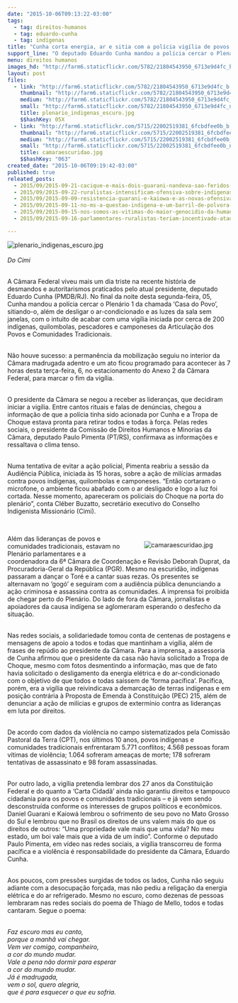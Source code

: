 ```yaml
---
date: "2015-10-06T09:13:22-03:00"
tags:
  - tag: direitos-humanos
  - tag: eduardo-cunha
  - tag: indígenas
title: "Cunha corta energia, ar e sitia com a polícia vigília de povos tradicionais"
support_line: "O deputado Eduardo Cunha mandou a polícia cercar o Plenário 1 da chamada ‘Casa do Povo’, além de desligar o ar-condicionado e as luzes da sala sem janelas."
menu: direitos humanos
images_hd: "http://farm6.staticflickr.com/5782/21804543950_6713e9d4fc_b.jpg"
layout: post
files:
  - link: "http://farm6.staticflickr.com/5782/21804543950_6713e9d4fc_b.jpg"
    thumbnail: "http://farm6.staticflickr.com/5782/21804543950_6713e9d4fc_t.jpg"
    medium: "http://farm6.staticflickr.com/5782/21804543950_6713e9d4fc_z.jpg"
    small: "http://farm6.staticflickr.com/5782/21804543950_6713e9d4fc_n.jpg"
    title: plenario_indigenas_escuro.jpg
    $$hashKey: 05X
  - link: "http://farm6.staticflickr.com/5715/22002519381_6fcbdfee0b_b.jpg"
    thumbnail: "http://farm6.staticflickr.com/5715/22002519381_6fcbdfee0b_t.jpg"
    medium: "http://farm6.staticflickr.com/5715/22002519381_6fcbdfee0b_z.jpg"
    small: "http://farm6.staticflickr.com/5715/22002519381_6fcbdfee0b_n.jpg"
    title: camaraescuridao.jpg
    $$hashKey: "063"
created_date: "2015-10-06T09:19:42-03:00"
published: true
releated_posts:
  - 2015/09/2015-09-21-cacique-e-mais-dois-guarani-nandeva-sao-feridos-em-ataque-de-pistoleiros-no-ms.md
  - 2015/09/2015-09-22-ruralistas-intensificam-ofensiva-sobre-indigenas-e-abrem-cpi-contra-o-cimi-no-ms.md
  - 2015/09/2015-09-09-resistencia-guarani-e-kaiowa-e-as-novas-ofensivas-contra-os-direitos-indigenas-no-ms.md
  - 2015/09/2015-09-11-no-ms-a-questao-indigena-e-um-barril-de-polvora-prestes-a-explodir.md
  - 2015/09/2015-09-15-nos-somos-as-vitimas-do-maior-genocidio-da-humanidade-denuncia-militante-indigena.md
  - 2015/09/2015-09-16-parlamentares-ruralistas-teriam-incentivado-ataques-contra-guarani-kaiowa.md

---
```

<p><img alt="plenario_indigenas_escuro.jpg" src="http://farm6.staticflickr.com/5782/21804543950_6713e9d4fc_b.jpg" /><br />
<br />
<em>Do&nbsp;Cimi</em></p>

<p><br />
A C&acirc;mara Federal viveu mais um dia triste na recente hist&oacute;ria de desmandos e autoritarismos praticados pelo atual presidente, deputado Eduardo Cunha (PMDB/RJ). No final da noite desta segunda-feira, 05, Cunha mandou a pol&iacute;cia cercar o Plen&aacute;rio 1 da chamada &lsquo;Casa do Povo&rsquo;, sitiando-o, al&eacute;m de desligar o ar-condicionado e as luzes da sala sem janelas, com o intuito de acabar com uma vig&iacute;lia iniciada por cerca de 200 ind&iacute;genas, quilombolas, pescadores e camponeses da Articula&ccedil;&atilde;o dos Povos e Comunidades Tradicionais.</p>

<p><br />
N&atilde;o houve sucesso: a perman&ecirc;ncia da mobiliza&ccedil;&atilde;o seguiu no interior da C&acirc;mara madrugada adentro e um ato ficou programado para acontecer &agrave;s 7 horas desta ter&ccedil;a-feira, 6, no estacionamento do Anexo 2 da C&acirc;mara Federal, para marcar o fim da vig&iacute;lia.</p>

<p><br />
O presidente da C&acirc;mara se negou a receber as lideran&ccedil;as, que decidiram iniciar a vig&iacute;lia. Entre cantos rituais e falas de den&uacute;ncias, chegou a informa&ccedil;&atilde;o de que a pol&iacute;cia tinha sido acionada por Cunha e a Tropa de Choque estava pronta para retirar todos e todas &agrave; for&ccedil;a. Pelas redes sociais, o presidente da Comiss&atilde;o de Direitos Humanos e Minorias da C&acirc;mara, deputado Paulo Pimenta (PT/RS), confirmava as informa&ccedil;&otilde;es e ressaltava o clima tenso.</p>

<p><br />
Numa tentativa de evitar a a&ccedil;&atilde;o policial, Pimenta reabriu a sess&atilde;o da Audi&ecirc;ncia P&uacute;blica, iniciada &agrave;s 15 horas, sobre a a&ccedil;&atilde;o de mil&iacute;cias armadas contra povos ind&iacute;genas, quilombolas e camponeses. &ldquo;Ent&atilde;o cortaram o microfone, o ambiente ficou abafado com o ar desligado e logo a luz foi cortada. Nesse momento, apareceram os policiais do Choque na porta do plen&aacute;rio&rdquo;, conta Cl&eacute;ber Buzatto, secret&aacute;rio executivo do Conselho Indigenista Mission&aacute;rio (Cimi).</p>

<p>&nbsp;</p>

<figure class="image" style="float:right"><img alt="camaraescuridao.jpg" src="http://farm6.staticflickr.com/5715/22002519381_6fcbdfee0b_b.jpg" />
<figcaption></figcaption>
</figure>

<p>Al&eacute;m das lideran&ccedil;as de povos e comunidades tradicionais, estavam no Plen&aacute;rio parlamentares e a coordenadora da 6&ordf; C&acirc;mara de Coordena&ccedil;&atilde;o e Revis&atilde;o Deborah Duprat, da Procuradoria-Geral da Rep&uacute;blica (PGR). Mesmo na escurid&atilde;o, ind&iacute;genas passaram a dan&ccedil;ar o Tor&eacute; e a cantar suas rezas. Os presentes se alternavam no &lsquo;gog&oacute;&rsquo; e seguiram com a audi&ecirc;ncia p&uacute;blica denunciando a a&ccedil;&atilde;o criminosa e assassina contra as comunidades. A imprensa foi proibida de chegar perto do Plen&aacute;rio. Do lado de fora da C&acirc;mara, jornalistas e apoiadores da causa ind&iacute;gena se aglomeraram esperando o desfecho da situa&ccedil;&atilde;o.</p>

<p><br />
Nas redes sociais, a solidariedade tomou conta de centenas de postagens e mensagens de apoio a todos e todas que mantinham a vig&iacute;lia, al&eacute;m de frases de rep&uacute;dio ao presidente da C&acirc;mara. Para a imprensa, a assessoria de Cunha afirmou que o presidente da casa n&atilde;o havia solicitado a Tropa de Choque, mesmo com fotos desmentindo a informa&ccedil;&atilde;o, mas que de fato havia solicitado o desligamento da energia el&eacute;trica e do ar-condicionado com o objetivo de que todos e todas sa&iacute;ssem de &lsquo;forma pac&iacute;fica&rsquo;. Pac&iacute;fica, por&eacute;m, era a vig&iacute;lia que reivindicava a demarca&ccedil;&atilde;o de terras ind&iacute;genas e em posi&ccedil;&atilde;o contr&aacute;ria &agrave; Proposta de Emenda &agrave; Constitui&ccedil;&atilde;o (PEC) 215, al&eacute;m de denunciar a a&ccedil;&atilde;o de mil&iacute;cias e grupos de exterm&iacute;nio contra as lideran&ccedil;as em luta por direitos.</p>

<p><br />
De acordo com dados da viol&ecirc;ncia no campo sistematizados pela Comiss&atilde;o Pastoral da Terra (CPT), nos &uacute;ltimos 10 anos, povos ind&iacute;genas e comunidades tradicionais enfrentaram 5.771 conflitos; 4.568 pessoas foram v&iacute;timas de viol&ecirc;ncia; 1.064 sofreram amea&ccedil;as de morte; 178 sofreram tentativas de assassinato e 98 foram assassinadas.</p>

<p><br />
Por outro lado, a vig&iacute;lia pretendia lembrar dos 27 anos da Constitui&ccedil;&atilde;o Federal e do quanto a &lsquo;Carta Cidad&atilde;&rsquo; ainda n&atilde;o garantiu direitos e tampouco cidadania para os povos e comunidades tradicionais &ndash; e j&aacute; vem sendo desconstru&iacute;da conforme os interesses de grupos pol&iacute;ticos e econ&ocirc;micos. Daniel Guarani e Kaiow&aacute; lembrou o sofrimento de seu povo no Mato Grosso do Sul e lembrou que no Brasil os direitos de uns valem mais do que os direitos de outros: &ldquo;Uma propriedade vale mais que uma vida? No meu estado, um boi vale mais que a vida de um &iacute;ndio&rdquo;. Conforme o deputado Paulo Pimenta, em v&iacute;deo nas redes sociais, a vig&iacute;lia transcorreu de forma pac&iacute;fica e a viol&ecirc;ncia &eacute; responsabilidade do presidente da C&acirc;mara, Eduardo Cunha.</p>

<p><br />
Aos poucos, com press&otilde;es surgidas de todos os lados, Cunha n&atilde;o seguiu adiante com a desocupa&ccedil;&atilde;o for&ccedil;ada, mas n&atilde;o pediu a religa&ccedil;&atilde;o da energia el&eacute;trica e do ar refrigerado. Mesmo no escuro, como dezenas de pessoas lembraram nas redes sociais do poema de Thiago de Mello, todos e todas cantaram. Segue o poema:</p>

<p><br />
<em>Faz escuro mas eu canto,<br />
porque a manh&atilde; vai chegar.<br />
Vem ver comigo, companheiro,<br />
a cor do mundo mudar.<br />
Vale a pena n&atilde;o dormir para esperar<br />
a cor do mundo mudar.<br />
J&aacute; &eacute; madrugada,<br />
vem o sol, quero alegria,<br />
que &eacute; para esquecer o que eu sofria.</em></p>
